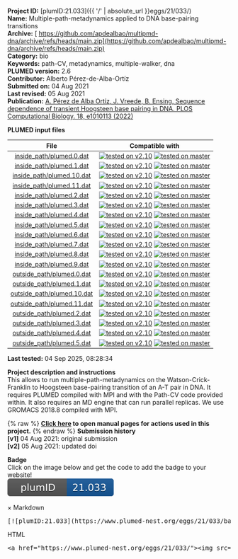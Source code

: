**Project ID:** [plumID:21.033]({{ '/' | absolute_url }}eggs/21/033/)  
**Name:**  Multiple-path-metadynamics applied to DNA base-pairing transitions  
**Archive:** [ https://github.com/apdealbao/multipmd-dna/archive/refs/heads/main.zip](https://github.com/apdealbao/multipmd-dna/archive/refs/heads/main.zip)  
**Category:**  bio  
**Keywords:**  path-CV, metadynamics, multiple-walker, dna  
**PLUMED version:**  2.6  
**Contributor:**  Alberto Pérez-de-Alba-Ortíz  
**Submitted on:** 04 Aug 2021  
**Last revised:** 05 Aug 2021  
**Publication:** [A. Pérez de Alba Ortíz, J. Vreede, B. Ensing, Sequence dependence of transient Hoogsteen base pairing in DNA. PLOS Computational Biology. 18, e1010113 (2022)](http://dx.doi.org/10.1371/journal.pcbi.1010113)  
  
**PLUMED input files**  
  
| File     | Compatible with |  
|:--------:|:--------:|  
| [inside_path/plumed.0.dat](./data/inside_path/plumed.0.dat.md) |  [![tested on v2.10](https://img.shields.io/badge/v2.10-failed-red.svg)](data/inside_path/plumed.0.dat.plumed.stderr) [![tested on master](https://img.shields.io/badge/master-failed-red.svg)](data/inside_path/plumed.0.dat.plumed_master.stderr) |  
| [inside_path/plumed.1.dat](./data/inside_path/plumed.1.dat.md) |  [![tested on v2.10](https://img.shields.io/badge/v2.10-failed-red.svg)](data/inside_path/plumed.1.dat.plumed.stderr) [![tested on master](https://img.shields.io/badge/master-failed-red.svg)](data/inside_path/plumed.1.dat.plumed_master.stderr) |  
| [inside_path/plumed.10.dat](./data/inside_path/plumed.10.dat.md) |  [![tested on v2.10](https://img.shields.io/badge/v2.10-failed-red.svg)](data/inside_path/plumed.10.dat.plumed.stderr) [![tested on master](https://img.shields.io/badge/master-failed-red.svg)](data/inside_path/plumed.10.dat.plumed_master.stderr) |  
| [inside_path/plumed.11.dat](./data/inside_path/plumed.11.dat.md) |  [![tested on v2.10](https://img.shields.io/badge/v2.10-failed-red.svg)](data/inside_path/plumed.11.dat.plumed.stderr) [![tested on master](https://img.shields.io/badge/master-failed-red.svg)](data/inside_path/plumed.11.dat.plumed_master.stderr) |  
| [inside_path/plumed.2.dat](./data/inside_path/plumed.2.dat.md) |  [![tested on v2.10](https://img.shields.io/badge/v2.10-failed-red.svg)](data/inside_path/plumed.2.dat.plumed.stderr) [![tested on master](https://img.shields.io/badge/master-failed-red.svg)](data/inside_path/plumed.2.dat.plumed_master.stderr) |  
| [inside_path/plumed.3.dat](./data/inside_path/plumed.3.dat.md) |  [![tested on v2.10](https://img.shields.io/badge/v2.10-failed-red.svg)](data/inside_path/plumed.3.dat.plumed.stderr) [![tested on master](https://img.shields.io/badge/master-failed-red.svg)](data/inside_path/plumed.3.dat.plumed_master.stderr) |  
| [inside_path/plumed.4.dat](./data/inside_path/plumed.4.dat.md) |  [![tested on v2.10](https://img.shields.io/badge/v2.10-failed-red.svg)](data/inside_path/plumed.4.dat.plumed.stderr) [![tested on master](https://img.shields.io/badge/master-failed-red.svg)](data/inside_path/plumed.4.dat.plumed_master.stderr) |  
| [inside_path/plumed.5.dat](./data/inside_path/plumed.5.dat.md) |  [![tested on v2.10](https://img.shields.io/badge/v2.10-failed-red.svg)](data/inside_path/plumed.5.dat.plumed.stderr) [![tested on master](https://img.shields.io/badge/master-failed-red.svg)](data/inside_path/plumed.5.dat.plumed_master.stderr) |  
| [inside_path/plumed.6.dat](./data/inside_path/plumed.6.dat.md) |  [![tested on v2.10](https://img.shields.io/badge/v2.10-failed-red.svg)](data/inside_path/plumed.6.dat.plumed.stderr) [![tested on master](https://img.shields.io/badge/master-failed-red.svg)](data/inside_path/plumed.6.dat.plumed_master.stderr) |  
| [inside_path/plumed.7.dat](./data/inside_path/plumed.7.dat.md) |  [![tested on v2.10](https://img.shields.io/badge/v2.10-failed-red.svg)](data/inside_path/plumed.7.dat.plumed.stderr) [![tested on master](https://img.shields.io/badge/master-failed-red.svg)](data/inside_path/plumed.7.dat.plumed_master.stderr) |  
| [inside_path/plumed.8.dat](./data/inside_path/plumed.8.dat.md) |  [![tested on v2.10](https://img.shields.io/badge/v2.10-failed-red.svg)](data/inside_path/plumed.8.dat.plumed.stderr) [![tested on master](https://img.shields.io/badge/master-failed-red.svg)](data/inside_path/plumed.8.dat.plumed_master.stderr) |  
| [inside_path/plumed.9.dat](./data/inside_path/plumed.9.dat.md) |  [![tested on v2.10](https://img.shields.io/badge/v2.10-failed-red.svg)](data/inside_path/plumed.9.dat.plumed.stderr) [![tested on master](https://img.shields.io/badge/master-failed-red.svg)](data/inside_path/plumed.9.dat.plumed_master.stderr) |  
| [outside_path/plumed.0.dat](./data/outside_path/plumed.0.dat.md) |  [![tested on v2.10](https://img.shields.io/badge/v2.10-failed-red.svg)](data/outside_path/plumed.0.dat.plumed.stderr) [![tested on master](https://img.shields.io/badge/master-failed-red.svg)](data/outside_path/plumed.0.dat.plumed_master.stderr) |  
| [outside_path/plumed.1.dat](./data/outside_path/plumed.1.dat.md) |  [![tested on v2.10](https://img.shields.io/badge/v2.10-failed-red.svg)](data/outside_path/plumed.1.dat.plumed.stderr) [![tested on master](https://img.shields.io/badge/master-failed-red.svg)](data/outside_path/plumed.1.dat.plumed_master.stderr) |  
| [outside_path/plumed.10.dat](./data/outside_path/plumed.10.dat.md) |  [![tested on v2.10](https://img.shields.io/badge/v2.10-failed-red.svg)](data/outside_path/plumed.10.dat.plumed.stderr) [![tested on master](https://img.shields.io/badge/master-failed-red.svg)](data/outside_path/plumed.10.dat.plumed_master.stderr) |  
| [outside_path/plumed.11.dat](./data/outside_path/plumed.11.dat.md) |  [![tested on v2.10](https://img.shields.io/badge/v2.10-failed-red.svg)](data/outside_path/plumed.11.dat.plumed.stderr) [![tested on master](https://img.shields.io/badge/master-failed-red.svg)](data/outside_path/plumed.11.dat.plumed_master.stderr) |  
| [outside_path/plumed.2.dat](./data/outside_path/plumed.2.dat.md) |  [![tested on v2.10](https://img.shields.io/badge/v2.10-failed-red.svg)](data/outside_path/plumed.2.dat.plumed.stderr) [![tested on master](https://img.shields.io/badge/master-failed-red.svg)](data/outside_path/plumed.2.dat.plumed_master.stderr) |  
| [outside_path/plumed.3.dat](./data/outside_path/plumed.3.dat.md) |  [![tested on v2.10](https://img.shields.io/badge/v2.10-failed-red.svg)](data/outside_path/plumed.3.dat.plumed.stderr) [![tested on master](https://img.shields.io/badge/master-failed-red.svg)](data/outside_path/plumed.3.dat.plumed_master.stderr) |  
| [outside_path/plumed.4.dat](./data/outside_path/plumed.4.dat.md) |  [![tested on v2.10](https://img.shields.io/badge/v2.10-failed-red.svg)](data/outside_path/plumed.4.dat.plumed.stderr) [![tested on master](https://img.shields.io/badge/master-failed-red.svg)](data/outside_path/plumed.4.dat.plumed_master.stderr) |  
| [outside_path/plumed.5.dat](./data/outside_path/plumed.5.dat.md) |  [![tested on v2.10](https://img.shields.io/badge/v2.10-failed-red.svg)](data/outside_path/plumed.5.dat.plumed.stderr) [![tested on master](https://img.shields.io/badge/master-failed-red.svg)](data/outside_path/plumed.5.dat.plumed_master.stderr) |  
  
**Last tested:**  04 Sep 2025, 08:28:34
  
**Project description and instructions**  
This allows to run multiple-path-metadynamics on the Watson-Crick-Franklin to Hoogsteen base-pairing transition of an A-T pair in DNA. It requires PLUMED compiled with MPI and with the Path-CV code provided within. It also requires an MD engine that can run parallel replicas. We use GROMACS 2018.8 compiled with MPI.

  
{% raw %}
<b><a href="https://www.plumed.org/doc-master/user-doc/html/actionlist/?actions=INCLUDE,RESTRAINT,CONSTANT,COMBINE,PRINT,MOVINGRESTRAINT,UPPER_WALLS,METAD" target="_blank">Click here</a> to open manual pages for actions used in this project.</b>
{% endraw %}
**Submission history**  
**[v1]** 04 Aug 2021: original submission  
**[v2]** 05 Aug 2021: updated doi  
  
**Badge**  
Click on the image below and get the code to add the badge to your website!  
<img src="./badge.svg" alt="plumeDnest:21.033" id="myBtn" class="badge">
<div id="myModal" class="modal">
  <div class="modal-content">
    <span class="close">&times;</span>
    Markdown<pre>[![plumID:21.033](https://www.plumed-nest.org/eggs/21/033/badge.svg)](https://www.plumed-nest.org/eggs/21/033/)</pre>
    HTML<pre>&lt;a href="https://www.plumed-nest.org/eggs/21/033/"&gt;&lt;img src="https://www.plumed-nest.org/eggs/21/033/badge.svg" alt="plumID:21.033"&gt;&lt;/a&gt;</pre>
  </div>
</div>
